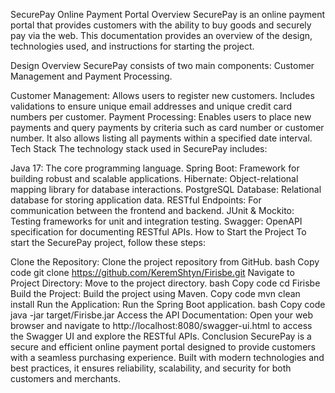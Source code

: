 SecurePay Online Payment Portal
Overview
SecurePay is an online payment portal that provides customers with the ability to buy goods and securely pay via the web. This documentation provides an overview of the design, technologies used, and instructions for starting the project.

Design Overview
SecurePay consists of two main components: Customer Management and Payment Processing.

Customer Management: Allows users to register new customers. Includes validations to ensure unique email addresses and unique credit card numbers per customer.
Payment Processing: Enables users to place new payments and query payments by criteria such as card number or customer number. It also allows listing all payments within a specified date interval.
Tech Stack
The technology stack used in SecurePay includes:

Java 17: The core programming language.
Spring Boot: Framework for building robust and scalable applications.
Hibernate: Object-relational mapping library for database interactions.
PostgreSQL Database: Relational database for storing application data.
RESTful Endpoints: For communication between the frontend and backend.
JUnit & Mockito: Testing frameworks for unit and integration testing.
Swagger: OpenAPI specification for documenting RESTful APIs.
How to Start the Project
To start the SecurePay project, follow these steps:

Clone the Repository: Clone the project repository from GitHub.
bash
Copy code
git clone https://github.com/KeremShtyn/Firisbe.git
Navigate to Project Directory: Move to the project directory.
bash
Copy code
cd Firisbe
Build the Project: Build the project using Maven.
Copy code
mvn clean install
Run the Application: Run the Spring Boot application.
bash
Copy code
java -jar target/Firisbe.jar
Access the API Documentation: Open your web browser and navigate to http://localhost:8080/swagger-ui.html to access the Swagger UI and explore the RESTful APIs.
Conclusion
SecurePay is a secure and efficient online payment portal designed to provide customers with a seamless purchasing experience. Built with modern technologies and best practices, it ensures reliability, scalability, and security for both customers and merchants.
 
